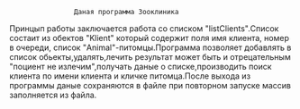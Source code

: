                     Даная программа Зооклиника 
  Принцып работы заключается работа со списком "listClients".Список состаит из обектов  "Klient" который содержит поля  имя клиента,
 номер в очереди, список "Animal"-питомцы.Программа позволяет добавлять в список обьекты,удалять,лечить
   результат может быть и отрецательным "поциент не излечим",получать даные о списке,производить поиск клиента по имени клиента
  и кличке питомца.После выхода из программы даные сохраняются в файле при повторном запуске массив заполняется из файла.
  
  
